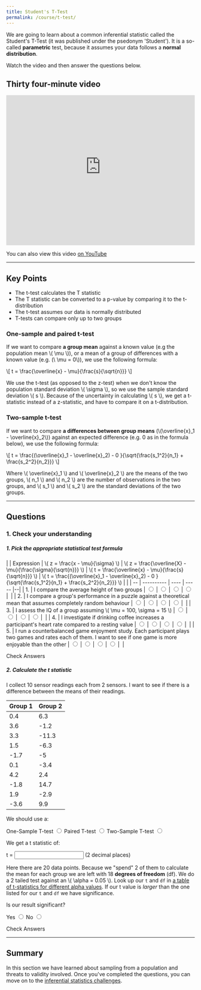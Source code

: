 ```yaml
---
title: Student's T-Test
permalink: /course/t-test/
---
```


We are going to learn about a common inferential statistic called the Student's T-Test (it was published under the psedonym 'Student'). It is a so-called **parametric** test, because it assumes your data follows a **normal distribution**.

Watch the video and then answer the questions below.

## Thirty four-minute video

<iframe width="100%" height="400px" src="https://www.youtube-nocookie.com/embed/Hh8wehA0HSY" frameborder="0" allow="accelerometer; autoplay; clipboard-write; encrypted-media; gyroscope; picture-in-picture" allowfullscreen></iframe>

You can also view this video [on YouTube](https://youtu.be/Hh8wehA0HSY)

---

<script src="https://polyfill.io/v3/polyfill.min.js?features=es6"></script>
<script id="MathJax-script" src="https://cdn.jsdelivr.net/npm/mathjax@3/es5/tex-mml-chtml.js"></script>

## Key Points

* The t-test calculates the T statistic
* The T statistic can be converted to a p-value by comparing it to the t-distribution
* The t-test assumes our data is normally distributed
* T-tests can compare only up to two groups

### One-sample and paired t-test

If we want to compare **a group mean** against a known value (e.g the population mean \\( \\mu \\)), or a mean of a group of differences with a known value (e.g. (\\ \\mu = 0\\)), we use the following formula:

<p class="math">\[ t = \frac{\overline{x} - \mu}{\frac{s}{\sqrt{n}}} \]</p>

We use the t-test (as opposed to the z-test) when we don't know the population standard deviation \\( \\sigma \\), so we use the sample standard deviation \\( s \\). Because of the uncertainty in calculating \\( s \\), we get a t-statistic instead of a z-statistic, and have to compare it on a t-distribution.

### Two-sample t-test

If we want to compare **a differences between group means** (\\(\overline{x}_1 - \overline{x}_2\\)) against an expected difference (e.g. 0 as in the formula below), we use the following formula:

<p class="math">\[ t = \frac{(\overline{x}_1 - \overline{x}_2) - 0 }{\sqrt{\frac{s_1^2}{n_1} + \frac{s_2^2}{n_2}}} \]</p>

Where \\( \\overline{x}_1 \\) and  \\( \\overline{x}_2 \\) are the means of the two groups,  \\( n_1 \\) and \\( n_2 \\) are the number of observations in the two groups, and \\( s_1 \\) and \\( s_2 \\) are the standard deviations of the two groups.


---

## Questions

### 1. Check your understanding

##### 1. Pick the appropriate statistical test formula

|    | Expression | \\( z = \\frac{x - \\mu}{\\sigma} \\) | \\( z = \\frac{\\overline{X} - \\mu}{\\frac{\\sigma}{\\sqrt{n}}} \\) | \\( t = \\frac{\\overline{x} - \\mu}{\\frac{s}{\\sqrt{n}}} \\) | \\( t = \\frac{(\\overline{x}_1 - \\overline{x}_2) - 0 }{\\sqrt{\\frac{s_1^2}{n_1} + \\frac{s_2^2}{n_2}}} \\) | |
| -- | ---------- | ---- | ----- |--|
| 1. | I compare the average height of two groups  | <input type="radio" name="q11" id="q11t"  value="t"/> | <input type="radio" name="q11" id="q11f" value="f"/> | <input type="radio" name="q11" id="q11d" value="d"/> | <input type="radio" name="q11" id="q11e" data-answer value="e"/> | <span id="q11c" style="display:inline-block"></span> |
| 2. | I compare a group's performance in a puzzle against a theoretical mean that assumes completely random behaviour | <input type="radio" name="q12" id="q12t" value="t"/> | <input type="radio" name="q12" id="q12f"   value="f"/> | <input type="radio" name="q12" id="q12d" data-answer value="d"/> | <input type="radio" name="q12" id="q12e" value="e"/> | <span id="q12c" style="display:inline-block"></span> |
| 3. | I assess the IQ of a group assuming \\( \\mu = 100, \\sigma = 15 \\)  | <input type="radio" name="q13" id="q13t" value="t"/> | <input type="radio" name="q13" id="q13f" data-answer value="f"/> | <input type="radio" name="q13" id="q13d" value="d"/> | <input type="radio" name="q13" id="q13e" value="e"/> | <span id="q13c" style="display:inline-block"></span> |
| 4. | I investigate if drinking coffee increases a participant's heart rate compared to a resting value | <input type="radio" name="q14" id="q14t" value="t"/> | <input type="radio" name="q14" id="q14f" value="f"/> | <input type="radio" name="q14" id="q14d" data-answer value="d"/> | <input type="radio" name="q14" id="q14e" value="e"/> | <span id="q14c" style="display:inline-block"></span> |
| 5. | I run a counterbalanced game enjoyment study. Each participant plays two games and rates each of them. I want to see if one game is more enjoyable than the other | <input type="radio" name="q15" id="q15t" value="t"/> | <input type="radio" name="q15" id="q15f" value="f"/> | <input type="radio" name="q15" id="q15d" data-answer value="d"/> | <input type="radio" name="q15" id="q15e" value="e"/> | <span id="q15c" style="display:inline-block"></span> |

<script src="/assets/js/check.js"></script>
<a class="btn btn-primary" type="submit" onClick="checkAnswers('q1')">Check Answers</a>

##### 2. Calculate the t statistic

I collect 10 sensor readings each from 2 sensors. I want to see if there is a difference between the means of their readings.

| Group 1 | Group 2 |
| ------- | ------- |
| 0.4 | 6.3 |
| 3.6 | -1.2 |
| 3.3 | -11.3 |
| 1.5 | -6.3 |
| -1.7 | -5 |
| 0.1 | -3.4 |
| 4.2 | 2.4 |
| -1.8 | 14.7 |
| 1.9 | -2.9 |
| -3.6 | 9.9 |

We should use a:

<label for ="q41f">One-Sample T-test</label> <input type="radio" name="q41" id="q41f" value="f"/>
<label for ="q41t">Paired T-test</label> <input type="radio" name="q41" id="q41t" value="t"/>
<label for ="q41d">Two-Sample T-test</label> <input type="radio" name="q41" id="q41d" data-answer value="d"/> <span id="q41c" style="display:inline-block"></span>

We get a t statistic of:

<label for ="q21">t = </label> <input type="text" id="q21" data-answer="0.18" /> (2 decimal places) <span id="q21c" style="display:inline-block"></span>

Here there are 20 data points. Because we "spend" 2 of them to calculate the mean for each group we are left with 18 **degrees of freedom** (df). We do a 2 tailed test against an \\( \\alpha = 0.05 \\). Look up our `t` and `df` in [a table of t-statistics for different alpha values](https://www.sjsu.edu/faculty/gerstman/StatPrimer/t-table.pdf). If our t value is _larger_ than the one listed for our `t` and `df` we have significance.

Is our result significant?

<label for ="q31t">Yes</label> <input type="radio" name="q31" id="q31t" value="t"/>
<label for ="q31f">No</label> <input type="radio" name="q31" id="q31f" data-answer value="f"/> <span id="q31c" style="display:inline-block"></span>

<a class="btn btn-primary" type="submit" onClick="checkAnswers('q2', 'q3', 'q4')">Check Answers</a>


---

## Summary

In this section we have learned about sampling from a population and threats to validity involved. Once you've completed the questions, you can move on to the [inferential statistics challenges](../inferential-statistics-challenges/).